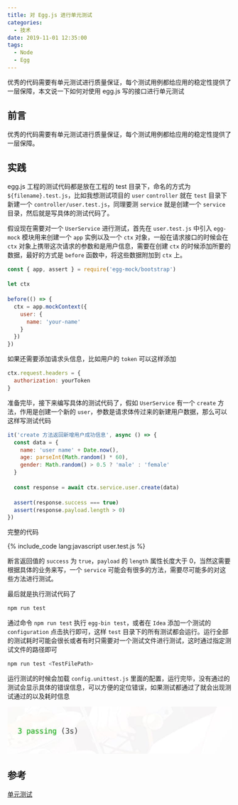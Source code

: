 ```yaml
---
title: 对 Egg.js 进行单元测试
categories:
  - 技术
date: 2019-11-01 12:35:00
tags:
  - Node
  - Egg
---
```


优秀的代码需要有单元测试进行质量保证，每个测试用例都给应用的稳定性提供了一层保障，本文说一下如何对使用 egg.js 写的接口进行单元测试

<!--more-->

## 前言

优秀的代码需要有单元测试进行质量保证，每个测试用例都给应用的稳定性提供了一层保障。

## 实践

egg.js 工程的测试代码都是放在工程的 test 目录下，命名的方式为 `${filename}.test.js`，比如我想测试项目的 `user` `controller` 就在 `test` 目录下新建一个 `controller/user.test.js`，同理要测 `service` 就是创建一个 `service` 目录，然后就是写具体的测试代码了。

假设现在需要对一个 `UserService` 进行测试，首先在 `user.test.js` 中引入 `egg-mock` 模块用来创建一个 `app` 实例以及一个 `ctx` 对象，一般在请求接口的时候会在 `ctx` 对象上携带这次请求的参数和是用户信息，需要在创建 `ctx` 的时候添加所要的数据，最好的方式是 `before` 函数中，将这些数据附加到 `ctx` 上。

```js
const { app, assert } = require('egg-mock/bootstrap')

let ctx

before(() => {
  ctx = app.mockContext({
    user: {
      name: 'your-name'
    }
  })
})
```

如果还需要添加请求头信息，比如用户的 `token` 可以这样添加

```js
ctx.request.headers = {
  authorization: yourToken
}
```

准备完毕，接下来编写具体的测试代码了，假如 `UserService` 有一个 `create` 方法，作用是创建一个新的 `user`，参数是请求体传过来的新建用户数据，那么可以这样写测试代码

```js
it('create 方法返回新增用户成功信息', async () => {
  const data = {
    name: 'user name' + Date.now(),
    age: parseInt(Math.random() * 60),
    gender: Math.random() > 0.5 ? 'male' : 'female'
  }

  const response = await ctx.service.user.create(data)

  assert(response.success === true)
  assert(response.payload.length > 0)
})
```

完整的代码

{% include_code lang:javascript user.test.js %}

断言返回值的 `success` 为 `true`，`payload` 的 `length` 属性长度大于 0，当然这需要根据具体的业务来写，一个 `service` 可能会有很多的方法，需要尽可能多的对这些方法进行测试。

最后就是执行测试代码了

```sh
npm run test
```

通过命令 `npm run test` 执行 `egg-bin test`，或者在 `Idea` 添加一个测试的 `configuration` 点击执行即可，这样 `test` 目录下的所有测试都会运行。运行全部的测试耗时可能会很长或者有时只需要对一个测试文件进行测试，这时通过指定测试文件的路径即可

```sh
npm run test <TestFilePath>
```

运行测试的时候会加载 `config.unittest.js` 里面的配置，运行完毕，没有通过的测试会显示具体的错误信息，可以方便的定位错误，如果测试都通过了就会出现测试通过的以及耗时信息

![test](images/egg-test.jpg)

## 参考

[单元测试](https://eggjs.org/zh-cn/core/unittest.html)
